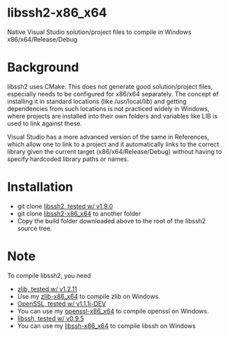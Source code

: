 # libssh2-x86_x64
Native Visual Studio solution/project files to compile in Windows
x86/x64/Release/Debug

# Background #
libssh2 uses CMake. This does not generate good solution/project
files, especially needs to be configured for x86/x64 separately. The
concept of installing it in standard locations (like /usr/local/lib)
and getting dependencies from such locations is not practiced widely
in Windows, where projects are installed into their own folders and
variables like LIB is used to link against these.

Visual Studio has a more advanced version of the same in References,
which allow one to link to a project and it automatically links to the
correct library given the current target (x86/x64/Release/Debug)
without having to specify hardcoded library paths or names.

# Installation #

  * git clone [libssh2, tested w/ v1.9.0](https://github.com/libssh2/libssh2.git)
  * git clone [libssh2-x86_x64](https://github.com/sridharb1/libssh2-x86_x64.git)
    to another folder
  * Copy the build folder downloaded above to the root of the libssh2
    source tree.

# Note #

To compile libssh2, you need 

  * [zlib, tested w/ v1.2.11](https://github.com/madler/zlib)
  * Use my [zlib-x86_x64](https://github.com/sridharb1/zlib-x86_x64) to compile zlib on Windows.
  * [OpenSSL, tested w/ v1.1.1j-DEV](https://github.com/openssl/openssl)
  * You can use my [openssl-x86_x64](https://github.com/sridharb1/openssl-x86_x64) to compile openssl on Windows.
  * [libssh, tested w/ v0.9.5](https://git.libssh.org/projects/libssh.git/)
  * You can use my [libssh-x86_x64](https://github.com/sridharb1/libssh-x86_x64.git) to compile libssh on Windows
